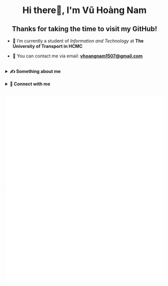 <h1 align="center">Hi there👋, I'm Vũ Hoàng Nam</h1>

<h2 align="center">Thanks for taking the time to visit my GitHub!</h2>




- 🔭 I’m currently a student of *Information and Technology* at **The University of Transport in HCMC**

- 📧 You can contact me via email: **vhoangnam1507@gmail.com**


<br>
<details>

**<summary> ✍ Something about me </summary>**

- Welcome to my GitHub! **I'm Nam and I hope you find something useful here.** If you want to find out more about me, check out my introduction by <a href=https://github.com/VHNam1507/VHNam1507/blob/master/ABOUTME.md>***clicking here***</a>. Have a nice day!

</details>
&nbsp;
<details>

**<summary> 💬 Connect with me </summary>**

<div align="Left"> 
<a style="font-weight: bold;" href="https://www.linkedin.com/in/vhnam1507/" target="blank"><img align="center" src="https://raw.githubusercontent.com/VHNam1507/VHNam1507/master/img/icons/Social/linked-in-alt.svg" alt="vhnam1507" height="30" width="40" /> LinkedIn </a>&nbsp;
<a style="margin-left: 20px; font-weight: bold;" href="https://facebook.com/vhnam1507" target="blank"><img align="center" src="https://raw.githubusercontent.com/VHNam1507/VHNam1507/master/img/icons/Social/facebook.svg" alt="vhnam1507" height="30" width="40" /> Facebook </a>&nbsp;
<a style="margin-left: 20px; font-weight: bold;" href="https://instagram.com/vhnam1507" target="blank"><img align="center" src="https://raw.githubusercontent.com/VHNam1507/VHNam1507/master/img/icons/Social/instagram.svg" alt="vhnam1507" height="30" width="40" /> Instagram </a>&nbsp;

</div>

</details>

<br>

<p align="center">
<img src="https://github.com/VHNam1507/VHNam1507/blob/master/generated/overview.svg#gh-dark-mode-only" alt="Sublime's custom image"/>
<img src="https://github.com/VHNam1507/VHNam1507/blob/master/generated/languages.svg#gh-dark-mode-only"alt="Sublime's custom image"/>
</p>
